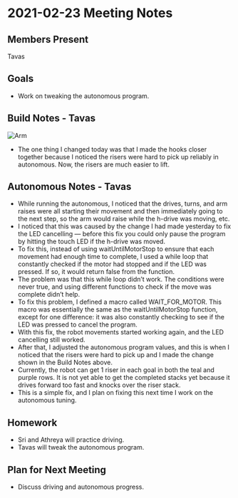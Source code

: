 # 2021-02-23 Meeting Notes

## Members Present  
Tavas
  
## Goals  
- Work on tweaking the autonomous program.

## Build Notes - Tavas

![Arm](../img/2021-02-23-arm.jpg)

- The one thing I changed today was that I made the hooks closer together because I noticed the risers were hard to pick up reliably in autonomous. Now, the risers are much easier to lift. 

## Autonomous Notes - Tavas

- While running the autonomous, I noticed that the drives, turns, and arm raises were all starting their movement and then immediately going to the next step, so the arm would raise while the h-drive was moving, etc.
- I noticed that this was caused by the change I had made yesterday to fix the LED cancelling — before this fix you could only pause the program by hitting the touch LED if the h-drive was moved.
- To fix this, instead of using waitUntilMotorStop to ensure that each movement had enough time to complete, I used a while loop that constantly checked if the motor had stopped and if the LED was pressed. If so, it would return false from the function.
- The problem was that this while loop didn’t work. The conditions were never true, and using different functions to check if the move was complete didn’t help.
- To fix this problem, I defined a macro called WAIT_FOR_MOTOR. This macro was essentially the same as the waitUntilMotorStop function, except for one difference: it was also constantly checking to see if the LED was pressed to cancel the program.
- With this fix, the robot movements started working again, and the LED cancelling still worked. 
- After that, I adjusted the autonomous program values, and this is when I noticed that the risers were hard to pick up and I made the change shown in the Build Notes above. 
- Currently, the robot can get 1 riser in each goal in both the teal and purple rows. It is not yet able to get the completed stacks yet because it drives forward too fast and knocks over the riser stack. 
- This is a simple fix, and I plan on fixing this next time I work on the autonomous tuning.

## Homework  
- Sri and Athreya will practice driving.
- Tavas will tweak the autonomous program.

## Plan for Next Meeting  
- Discuss driving and autonomous progress.

